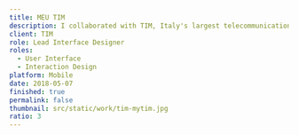 ```yaml
---
title: MEU TIM
description: I collaborated with TIM, Italy's largest telecommunications service provider with an annual turnover of over 18 billion euros, to restyle the MyTIM app for Brazil.
client: TIM
role: Lead Interface Designer
roles:
  - User Interface
  - Interaction Design
platform: Mobile
date: 2018-05-07
finished: true
permalink: false
thumbnail: src/static/work/tim-mytim.jpg
ratio: 3
---
```

